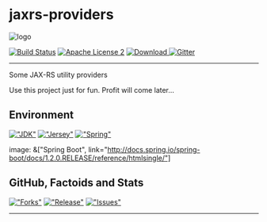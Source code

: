 jaxrs-providers
===============

![logo](https://dl.dropboxusercontent.com/u/3942208/gex-jaxrs-providers.png "Logo")

[![Build Status](https://img.shields.io/travis/gextech/jaxrs-providers/master.svg?style=flat)](https://travis-ci.org/gextech/jaxrs-providers)
[![Apache License 2](https://img.shields.io/badge/license-ASF2-blue.svg?style=flat)](http://www.apache.org/licenses/LICENSE-2.0.txt)
[ ![Download](https://api.bintray.com/packages/gextech/oss/jaxrs-providers/images/download.svg) ](https://bintray.com/gextech/oss/jaxrs-providers/_latestVersion)
[![Gitter](https://badges.gitter.im/Join%20Chat.svg)](https://gitter.im/gextech/jaxrs-providers?utm_source=badge&utm_medium=badge&utm_campaign=pr-badge&utm_content=badge)

---

Some JAX-RS utility providers

Use this project just for fun. Profit will come later...

Environment
-----------

[!["JDK"](https://img.shields.io/badge/JDK-8.0+-F30000.svg?style=flat)](http://www.oracle.com/technetwork/java/javase/downloads/jdk8-downloads-2133151.html)
[!["Jersey"](https://img.shields.io/badge/Jersey-2.14-FFA82B.svg?style=flat)](https://jersey.java.net/)
[!["Spring"](https://img.shields.io/badge/Spring-4.1.3-green.svg?style=flat)](http://projects.spring.io/spring-framework/)

image: &["Spring Boot", link="http://docs.spring.io/spring-boot/docs/1.2.0.RELEASE/reference/htmlsingle/"]

GitHub, Factoids and Stats
--------------------------

[!["Forks"](https://img.shields.io/github/forks/gextech/jaxrs-providers.svg?style=flat)](https://github.com/gextech/jaxrs-providers/network)
[!["Release"](https://img.shields.io/github/release/gextech/jaxrs-providers.svg?style=flat)](https://github.com/gextech/jaxrs-providers/releases)
[!["Issues"](https://img.shields.io/github/issues/gextech/jaxrs-providers.svg?style=flat)](https://github.com/gextech/jaxrs-providers/issues)

---

